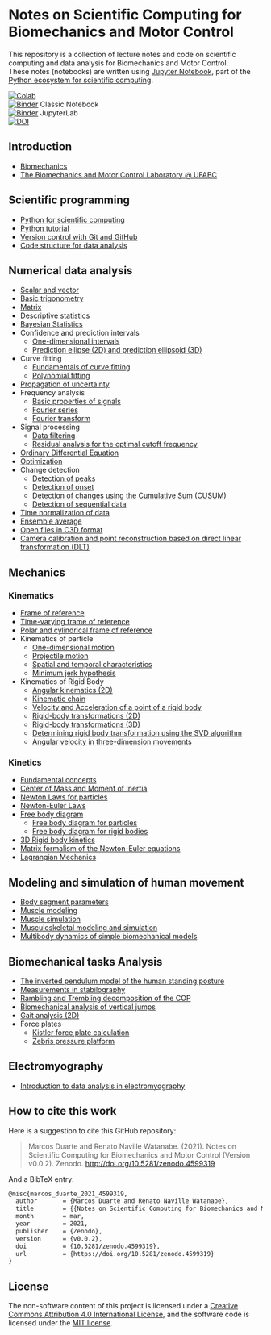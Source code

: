 # Notes on Scientific Computing for Biomechanics and Motor Control

This repository is a collection of lecture notes and code on scientific computing and data analysis for Biomechanics and Motor Control.  
These notes (notebooks) are written using [Jupyter Notebook](http://jupyter.org/), part of the [Python ecosystem for scientific computing]( http://scipy.org/).

[![Colab](https://colab.research.google.com/assets/colab-badge.svg)](https://colab.research.google.com/github/BMClab/BMC/blob/master/README.ipynb)  
[![Binder](https://mybinder.org/badge_logo.svg)](https://mybinder.org/v2/gh/BMClab/BMC/master?filepath=README.ipynb) Classic Notebook  
[![Binder](https://mybinder.org/badge_logo.svg)](https://mybinder.org/v2/gh/BMClab/BMC/master?labpath=README.ipynb) JupyterLab  
[![DOI](https://zenodo.org/badge/DOI/10.5281/zenodo.4599319.svg)](https://doi.org/10.5281/zenodo.4599319)  

## Introduction

* [Biomechanics](https://nbviewer.jupyter.org/github/BMClab/BMC/blob/master/notebooks/Biomechanics.ipynb)  
* [The Biomechanics and Motor Control Laboratory @ UFABC](https://nbviewer.jupyter.org/github/BMClab/BMC/blob/master/notebooks/BMClab.ipynb)  

## Scientific programming

* [Python for scientific computing](https://nbviewer.jupyter.org/github/BMClab/BMC/blob/master/notebooks/PythonForScientificComputing.ipynb)  
* [Python tutorial](https://nbviewer.jupyter.org/github/BMClab/BMC/blob/master/notebooks/PythonTutorial.ipynb)
* [Version control with Git and GitHub](https://nbviewer.jupyter.org/github/BMClab/BMC/blob/master/notebooks/VersionControlGitGitHub.ipynb)  
* [Code structure for data analysis](https://nbviewer.jupyter.org/github/BMClab/BMC/blob/master/notebooks/CodeStructure.ipynb)  

## Numerical data analysis

* [Scalar and vector](https://nbviewer.jupyter.org/github/BMClab/BMC/blob/master/notebooks/ScalarVector.ipynb)  
* [Basic trigonometry](https://nbviewer.jupyter.org/github/BMClab/BMC/blob/master/notebooks/TrigonometryBasics.ipynb)  
* [Matrix](https://nbviewer.jupyter.org/github/BMClab/BMC/blob/master/notebooks/Matrix.ipynb)  
* [Descriptive statistics](https://nbviewer.jupyter.org/github/BMClab/BMC/blob/master/notebooks/Statistics-Descriptive.ipynb)  
* [Bayesian Statistics](https://nbviewer.jupyter.org/github/BMClab/BMC/blob/master/notebooks/statistics_bayesian.ipynb)
* Confidence and prediction intervals  
  * [One-dimensional intervals](https://nbviewer.jupyter.org/github/BMClab/BMC/blob/master/notebooks/ConfidencePredictionIntervals.ipynb)  
  * [Prediction ellipse (2D) and prediction ellipsoid (3D)](https://nbviewer.jupyter.org/github/BMClab/BMC/blob/master/notebooks/PredictionEllipseEllipsoid.ipynb)  
* Curve fitting  
  * [Fundamentals of curve fitting](https://nbviewer.jupyter.org/github/BMClab/BMC/blob/master/notebooks/CurveFitting.ipynb)  
  * [Polynomial fitting](https://nbviewer.jupyter.org/github/BMClab/BMC/blob/master/notebooks/PolynomialFitting.ipynb)  
* [Propagation of uncertainty](https://nbviewer.jupyter.org/github/BMClab/BMC/blob/master/notebooks/PropagationUncertainty.ipynb)  
* Frequency analysis  
  * [Basic properties of signals](https://nbviewer.jupyter.org/github/BMClab/BMC/blob/master/notebooks/SignalBasicProperties.ipynb)  
  * [Fourier series](https://nbviewer.jupyter.org/github/BMClab/BMC/blob/master/notebooks/FourierSeries.ipynb)
  * [Fourier transform](https://nbviewer.jupyter.org/github/BMClab/BMC/blob/master/notebooks/FourierTransform.ipynb)
* Signal processing  
  * [Data filtering](https://nbviewer.jupyter.org/github/BMClab/BMC/blob/master/notebooks/DataFiltering.ipynb)  
  * [Residual analysis for the optimal cutoff frequency](https://nbviewer.jupyter.org/github/BMClab/BMC/blob/master/notebooks/ResidualAnalysis.ipynb)  
* [Ordinary Differential Equation](https://nbviewer.jupyter.org/github/BMClab/BMC/blob/master/notebooks/OrdinaryDifferentialEquation.ipynb)  
* [Optimization](https://nbviewer.jupyter.org/github/BMClab/BMC/blob/master/notebooks/Optimization.ipynb)  
* Change detection  
  * [Detection of peaks](https://nbviewer.jupyter.org/github/BMClab/BMC/blob/master/notebooks/DetectPeaks.ipynb)  
  * [Detection of onset](https://nbviewer.jupyter.org/github/BMClab/BMC/blob/master/notebooks/DetectOnset.ipynb)  
  * [Detection of changes using the Cumulative Sum (CUSUM)](https://nbviewer.jupyter.org/github/BMClab/BMC/blob/master/notebooks/DetectCUSUM.ipynb)  
  * [Detection of sequential data](https://nbviewer.jupyter.org/github/BMClab/BMC/blob/master/notebooks/detect_seq.ipynb)  
* [Time normalization of data](https://nbviewer.jupyter.org/github/BMClab/BMC/blob/master/notebooks/TimeNormalization.ipynb)  
* [Ensemble average](https://nbviewer.jupyter.org/github/BMClab/BMC/blob/master/notebooks/EnsembleAverage.ipynb)  
* [Open files in C3D format](https://nbviewer.jupyter.org/github/BMClab/BMC/blob/master/notebooks/OpenC3Dfile.ipynb)  
* [Camera calibration and point reconstruction based on direct linear transformation (DLT)](https://nbviewer.jupyter.org/github/BMClab/BMC/blob/master/notebooks/DLT.ipynb)  

## Mechanics

### Kinematics

* [Frame of reference](https://nbviewer.jupyter.org/github/BMClab/BMC/blob/master/notebooks/ReferenceFrame.ipynb)  
* [Time-varying frame of reference](https://nbviewer.org/github/BMClab/bmc/blob/master/notebooks/PathFrame.ipynb)
* [Polar and cylindrical frame of reference](https://nbviewer.jupyter.org/github/BMClab/bmc/blob/master/notebooks/PolarBasis.ipynb)
* Kinematics of particle  
  * [One-dimensional motion](https://nbviewer.jupyter.org/github/BMClab/BMC/blob/master/notebooks/KinematicsParticle.ipynb)  
  * [Projectile motion](https://nbviewer.jupyter.org/github/BMClab/BMC/blob/master/notebooks/ProjectileMotion.ipynb)  
  * [Spatial and temporal characteristics](https://nbviewer.jupyter.org/github/BMClab/BMC/blob/master/notebooks/SpatialTemporalCharacteristcs.ipynb)  
  * [Minimum jerk hypothesis](https://nbviewer.jupyter.org/github/BMClab/BMC/blob/master/notebooks/MinimumJerkHypothesis.ipynb)  
* Kinematics of Rigid Body  
  * [Angular kinematics (2D)](https://nbviewer.jupyter.org/github/BMClab/BMC/blob/master/notebooks/KinematicsAngular2D.ipynb)  
  * [Kinematic chain](https://nbviewer.jupyter.org/github/BMClab/BMC/blob/master/notebooks/KinematicChain.ipynb)  
  * [Velocity and Acceleration of a point of a rigid body](https://nbviewer.jupyter.org/github/BMClab/bmc/blob/master/notebooks/KinematicsOfRigidBody.ipynb)  
  * [Rigid-body transformations (2D)](https://nbviewer.jupyter.org/github/BMClab/BMC/blob/master/notebooks/Transformation2D.ipynb)  
  * [Rigid-body transformations (3D)](https://nbviewer.jupyter.org/github/BMClab/BMC/blob/master/notebooks/Transformation3D.ipynb)  
  * [Determining rigid body transformation using the SVD algorithm](https://nbviewer.jupyter.org/github/BMClab/BMC/blob/master/notebooks/SVDalgorithm.ipynb)  
  * [Angular velocity in three-dimension movements](https://nbviewer.org/github/BMClab/BMC/blob/master/notebooks/AngularVelocity3D.ipynb)

### Kinetics

* [Fundamental concepts](https://nbviewer.jupyter.org/github/BMClab/BMC/blob/master/notebooks/KineticsFundamentalConcepts.ipynb)  
* [Center of Mass and Moment of Inertia](https://nbviewer.jupyter.org/github/BMClab/BMC/blob/master/notebooks/CenterOfMassAndMomentOfInertia.ipynb) 
* [Newton Laws for particles](https://nbviewer.jupyter.org/github/BMClab/bmc/blob/master/notebooks/newtonLawForParticles.ipynb)
* [Newton-Euler Laws](https://nbviewer.jupyter.org/github/BMClab/bmc/blob/notebooks/newton_euler_equations.ipynb)
* [Free body diagram](https://nbviewer.jupyter.org/github/BMClab/BMC/blob/master/notebooks/FreeBodyDiagram.ipynb)
  * [Free body diagram for particles](https://nbviewer.jupyter.org/github/BMClab/bmc/blob/master/notebooks/FBDParticles.ipynb)
  * [Free body diagram for rigid bodies](https://nbviewer.jupyter.org/github/BMClab/bmc/blob/master/notebooks/FreeBodyDiagramForRigidBodies.ipynb)
* [3D Rigid body kinetics](https://nbviewer.jupyter.org/github/BMClab/bmc/blob/master/notebooks/Kinetics3dRigidBody.ipynb)
* [Matrix formalism of the Newton-Euler equations](https://nbviewer.jupyter.org/github/BMClab/bmc/blob/master/notebooks/MatrixFormalism.ipynb)  
* [Lagrangian Mechanics](https://nbviewer.jupyter.org/github/BMClab/BMC/blob/master/notebooks/lagrangian_mechanics.ipynb)  

## Modeling and simulation of human movement

* [Body segment parameters](https://nbviewer.jupyter.org/github/BMClab/BMC/blob/master/notebooks/BodySegmentParameters.ipynb)
* [Muscle modeling](https://nbviewer.jupyter.org/github/BMClab/BMC/blob/master/notebooks/MuscleModeling.ipynb)  
* [Muscle simulation](https://nbviewer.jupyter.org/github/BMClab/BMC/blob/master/notebooks/MuscleSimulation.ipynb)  
* [Musculoskeletal modeling and simulation](https://nbviewer.jupyter.org/github/BMClab/BMC/blob/master/notebooks/MusculoskeletaModelingSimulation.ipynb)  
* [Multibody dynamics of simple biomechanical models](https://nbviewer.jupyter.org/github/BMClab/BMC/blob/master/notebooks/MultibodyDynamics.ipynb)  

## Biomechanical tasks Analysis

* [The inverted pendulum model of the human standing posture](https://nbviewer.jupyter.org/github/BMClab/BMC/blob/master/notebooks/IP_Model.ipynb)
* [Measurements in stabilography](https://nbviewer.jupyter.org/github/BMClab/BMC/blob/master/notebooks/Stabilography.ipynb)  
* [Rambling and Trembling decomposition of the COP](https://nbviewer.jupyter.org/github/BMClab/BMC/blob/master/notebooks/IEP.ipynb)  
* [Biomechanical analysis of vertical jumps](https://nbviewer.jupyter.org/github/BMClab/BMC/blob/master/notebooks/VerticalJump.ipynb)  
* [Gait analysis (2D)](https://nbviewer.jupyter.org/github/BMClab/BMC/blob/master/notebooks/GaitAnalysis2D.ipynb)  
* Force plates  
  * [Kistler force plate calculation](https://nbviewer.jupyter.org/github/BMClab/BMC/blob/master/notebooks/KistlerForcePlateCalculation.ipynb)  
  * [Zebris pressure platform](https://nbviewer.jupyter.org/github/BMClab/BMC/blob/master/notebooks/ReadZebrisPressurePlatformASCIIfiles.ipynb)  

## Electromyography

* [Introduction to data analysis in electromyography](https://nbviewer.jupyter.org/github/BMClab/BMC/blob/master/notebooks/Electromyography.ipynb)  

## How to cite this work

Here is a suggestion to cite this GitHub repository:

> Marcos Duarte and Renato Naville Watanabe. (2021). Notes on Scientific Computing for Biomechanics and Motor Control (Version v0.0.2). Zenodo. http://doi.org/10.5281/zenodo.4599319

And a BibTeX entry:

```tex
@misc{marcos_duarte_2021_4599319,
  author       = {Marcos Duarte and Renato Naville Watanabe},
  title        = {{Notes on Scientific Computing for Biomechanics and Motor Control}},
  month        = mar,
  year         = 2021,
  publisher    = {Zenodo},
  version      = {v0.0.2},
  doi          = {10.5281/zenodo.4599319},
  url          = {https://doi.org/10.5281/zenodo.4599319}
}
```

## License

The non-software content of this project is licensed under a [Creative Commons Attribution 4.0 International License](http://creativecommons.org/licenses/by/4.0/), and the software code is licensed under the [MIT license](https://opensource.org/licenses/mit-license.php).
